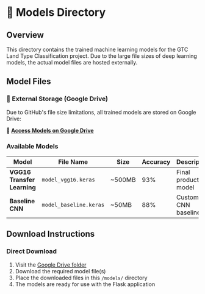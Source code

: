# 🧠 Models Directory

## Overview
This directory contains the trained machine learning models for the GTC Land Type Classification project. Due to the large file sizes of deep learning models, the actual model files are hosted externally.

## Model Files

### 📁 External Storage (Google Drive)
Due to GitHub's file size limitations, all trained models are stored on Google Drive:

**🔗 [Access Models on Google Drive](https://drive.google.com/drive/folders/1Rtzyy3L0nOx531nBd2QPrlsuqAOHQ3wI)**

### Available Models

| Model | File Name | Size | Accuracy | Description |
|-------|-----------|------|----------|-------------|
| **VGG16 Transfer Learning** | `model_vgg16.keras` | ~500MB | 93% | Final production model |
| **Baseline CNN** | `model_baseline.keras` | ~50MB | 88% | Custom CNN baseline |

## Download Instructions

### Direct Download
1. Visit the [Google Drive folder](https://drive.google.com/drive/folders/1Rtzyy3L0nOx531nBd2QPrlsuqAOHQ3wI)
2. Download the required model file(s)
3. Place the downloaded files in this `/models/` directory
4. The models are ready for use with the Flask application
